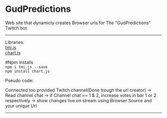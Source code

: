 

# GudPredictions
Web site that dynamicly creates Browser urls for The "GudPredictions" Twitch bot
 _______________________________________________

Libraries:
<br/>[tmi.js](https://tmijs.com/)
<br/>[chart.js](https://www.chartjs.org/)

#Npm installs
<br/> ```npm i tmi.js --save```
<br/> ```npm install chart.js```

Pseudo code:

Connected too provided Twitch channel(Done trough the url creator) -> Read channel chat -> if Channel chat == 1 & 2, increase votes in bar 1 or 2 respectively -> show changes live on stream using Browser Source and your unique Url

  _______________________________________________


